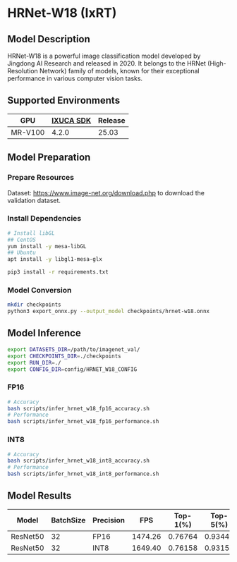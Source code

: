 # HRNet-W18 (IxRT)

## Model Description

HRNet-W18 is a powerful image classification model developed by Jingdong AI Research and released in 2020. It belongs to the HRNet (High-Resolution Network) family of models, known for their exceptional performance in various computer vision tasks.

## Supported Environments

| GPU    | [IXUCA SDK](https://gitee.com/deep-spark/deepspark#%E5%A4%A9%E6%95%B0%E6%99%BA%E7%AE%97%E8%BD%AF%E4%BB%B6%E6%A0%88-ixuca) | Release |
|--------|-----------|---------|
| MR-V100 | 4.2.0     |  25.03  |

## Model Preparation

### Prepare Resources

Dataset: <https://www.image-net.org/download.php> to download the validation dataset.

### Install Dependencies

```bash
# Install libGL
## CentOS
yum install -y mesa-libGL
## Ubuntu
apt install -y libgl1-mesa-glx

pip3 install -r requirements.txt
```

### Model Conversion

```bash
mkdir checkpoints
python3 export_onnx.py --output_model checkpoints/hrnet-w18.onnx
```

## Model Inference

```bash
export DATASETS_DIR=/path/to/imagenet_val/
export CHECKPOINTS_DIR=./checkpoints
export RUN_DIR=./
export CONFIG_DIR=config/HRNET_W18_CONFIG
```

### FP16

```bash
# Accuracy
bash scripts/infer_hrnet_w18_fp16_accuracy.sh
# Performance
bash scripts/infer_hrnet_w18_fp16_performance.sh
```

### INT8

```bash
# Accuracy
bash scripts/infer_hrnet_w18_int8_accuracy.sh
# Performance
bash scripts/infer_hrnet_w18_int8_performance.sh
```

## Model Results

| Model    | BatchSize | Precision | FPS     | Top-1(%) | Top-5(%) |
|----------|-----------|-----------|---------|----------|----------|
| ResNet50 | 32        | FP16      | 1474.26 | 0.76764  | 0.93446  |
| ResNet50 | 32        | INT8      | 1649.40 | 0.76158  | 0.93152  |
